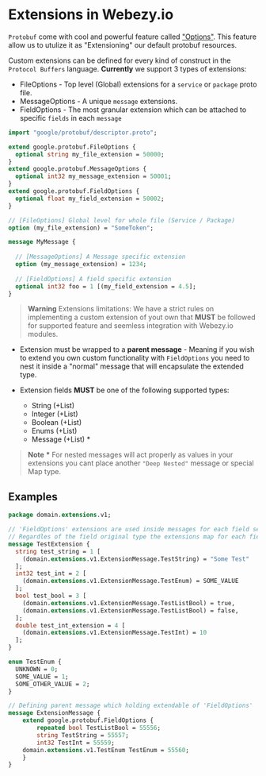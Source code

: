 # Extensions in Webezy.io

`Protobuf` come with cool and powerful feature called ["Options"](https://developers.google.com/protocol-buffers/docs/proto#options).
This feature allow us to utulize it as "Extensioning" our default protobuf resources.

Custom extensions can be defined for every kind of construct in the `Protocol Buffers` language.
__Currently__ we support 3 types of extensions:
- FileOptions - Top level (Global) extensions for a `service` or `package` proto file.
- MessageOptions - A unique `message` extensions.
- FieldOptions - The most granular extension which can be attached to specific `fields` in each `message`

```proto
import "google/protobuf/descriptor.proto";

extend google.protobuf.FileOptions {
  optional string my_file_extension = 50000;
}
extend google.protobuf.MessageOptions {
  optional int32 my_message_extension = 50001;
}
extend google.protobuf.FieldOptions {
  optional float my_field_extension = 50002;
}

// [FileOptions] Global level for whole file (Service / Package)
option (my_file_extension) = "SomeToken";

message MyMessage {
  
  // [MessageOptions] A Message specific extension
  option (my_message_extension) = 1234;
  
  // [FieldOptions] A field specific extension
  optional int32 foo = 1 [(my_field_extension = 4.5];
}

```

> __Warning__ Extensions limitations:
  We have a strict rules on implementing a custom extension of yout own that __MUST__ be followed for supported feature and seemless integration with Webezy.io modules.

  - Extension must be wrapped to a __parent message__ - Meaning if you wish to extend you own custom functionality with `FieldOptions` you need to nest it inside a "normal" message that will encapsulate the extended type.

  - Extension fields __MUST__ be one of the following supported types:
    * String (+List)
    * Integer (+List)
    * Boolean (+List)
    * Enums (+List) 
    * Message (+List) *

  > __Note__ __*__ For nested messages will act properly as values in your extensions you cant place another `"Deep Nested"` message or special Map type.

## Examples

```proto
package domain.extensions.v1;

// 'FieldOptions' extensions are used inside messages for each field seperatly,
// Regardles of the field original type the extensions map for each field is stand-alone.
message TestExtension {
  string test_string = 1 [
    (domain.extensions.v1.ExtensionMessage.TestString) = "Some Test"
  ];
  int32 test_int = 2 [
    (domain.extensions.v1.ExtensionMessage.TestEnum) = SOME_VALUE
  ];
  bool test_bool = 3 [
    (domain.extensions.v1.ExtensionMessage.TestListBool) = true,
    (domain.extensions.v1.ExtensionMessage.TestListBool) = false,
  ];
  double test_int_extension = 4 [
    (domain.extensions.v1.ExtensionMessage.TestInt) = 10
  ];
}

enum TestEnum {
  UNKNOWN = 0;
  SOME_VALUE = 1;
  SOME_OTHER_VALUE = 2;
}

// Defining parent message which holding extendable of 'FieldOptions'
message ExtensionMessage {
	extend google.protobuf.FieldOptions {
		repeated bool TestListBool = 55556;
		string TestString = 55557;
		int32 TestInt = 55559;
    domain.extensions.v1.TestEnum TestEnum = 55560;
	}
}
```